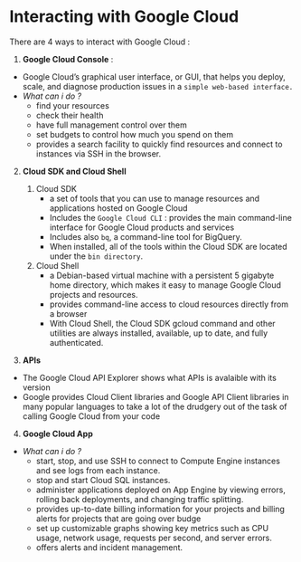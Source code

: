 # Interacting with Google Cloud

There are 4 ways to interact with Google Cloud : 
1. **Google Cloud Console** : 
- Google Cloud’s graphical user interface, or GUI, that helps you deploy, scale, and diagnose production issues in a `simple web-based interface.`
- *What can i do ?*
    - find your resources
    - check their health 
    - have full management control over them
    - set budgets to control how much you spend on them
    -  provides a search facility to quickly find resources and connect to instances via SSH in the browser.

2. **Cloud SDK and Cloud Shell**
    1. Cloud SDK
        - a set of tools that you can use to manage resources and applications hosted on Google Cloud
        - Includes the `Google Cloud CLI` : provides the main command-line interface for Google Cloud products and services
        - Includes also `bq`, a command-line tool for BigQuery.
        - When installed, all of the tools within the Cloud SDK are located under the `bin directory`.
    2. Cloud Shell
        -  a Debian-based virtual machine with a persistent 5 gigabyte home directory, which makes it easy to manage Google Cloud projects and resources.
        - provides command-line access to cloud resources directly from a browser
        - With Cloud Shell, the Cloud SDK gcloud command and other utilities are always installed, available, up to date, and fully authenticated.

3. **APIs**
- The Google Cloud API Explorer shows what APIs is avalaible with its version
- Google provides Cloud Client libraries and Google API Client libraries in many popular languages to take a lot of the drudgery out of the task of calling Google Cloud from your code

4. **Google Cloud App**
- *What can i do ?*
    - start, stop, and use SSH to connect to Compute Engine instances and see logs from each instance.
    - stop and start Cloud SQL instances.
    - administer applications deployed on App Engine by viewing errors, rolling back deployments, and changing traffic splitting.
    - provides up-to-date billing information for your projects and billing alerts for projects that are going over budge
    - set up customizable graphs showing key metrics such as CPU usage, network usage, requests per second, and server errors.
    - offers alerts and incident management.